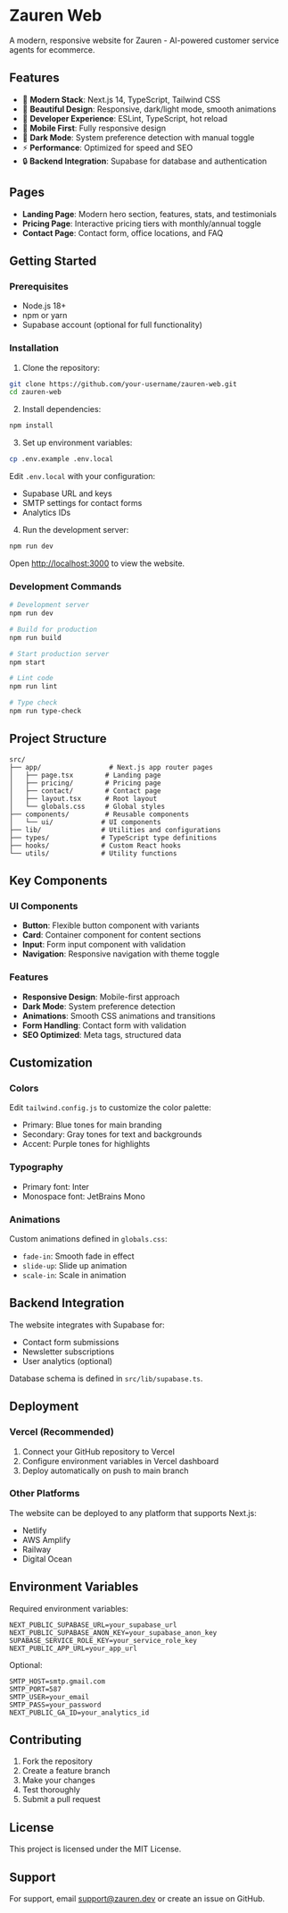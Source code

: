 # Zauren Web

A modern, responsive website for Zauren - AI-powered customer service agents for ecommerce.

## Features

- 🚀 **Modern Stack**: Next.js 14, TypeScript, Tailwind CSS
- 🎨 **Beautiful Design**: Responsive, dark/light mode, smooth animations
- 🔧 **Developer Experience**: ESLint, TypeScript, hot reload
- 📱 **Mobile First**: Fully responsive design
- 🌙 **Dark Mode**: System preference detection with manual toggle
- ⚡ **Performance**: Optimized for speed and SEO
- 🔒 **Backend Integration**: Supabase for database and authentication

## Pages

- **Landing Page**: Modern hero section, features, stats, and testimonials
- **Pricing Page**: Interactive pricing tiers with monthly/annual toggle
- **Contact Page**: Contact form, office locations, and FAQ

## Getting Started

### Prerequisites

- Node.js 18+ 
- npm or yarn
- Supabase account (optional for full functionality)

### Installation

1. Clone the repository:
```bash
git clone https://github.com/your-username/zauren-web.git
cd zauren-web
```

2. Install dependencies:
```bash
npm install
```

3. Set up environment variables:
```bash
cp .env.example .env.local
```

Edit `.env.local` with your configuration:
- Supabase URL and keys
- SMTP settings for contact forms
- Analytics IDs

4. Run the development server:
```bash
npm run dev
```

Open [http://localhost:3000](http://localhost:3000) to view the website.

### Development Commands

```bash
# Development server
npm run dev

# Build for production
npm run build

# Start production server
npm start

# Lint code
npm run lint

# Type check
npm run type-check
```

## Project Structure

```
src/
├── app/                 # Next.js app router pages
│   ├── page.tsx        # Landing page
│   ├── pricing/        # Pricing page
│   ├── contact/        # Contact page
│   ├── layout.tsx      # Root layout
│   └── globals.css     # Global styles
├── components/         # Reusable components
│   └── ui/            # UI components
├── lib/               # Utilities and configurations
├── types/             # TypeScript type definitions
├── hooks/             # Custom React hooks
└── utils/             # Utility functions
```

## Key Components

### UI Components
- **Button**: Flexible button component with variants
- **Card**: Container component for content sections
- **Input**: Form input component with validation
- **Navigation**: Responsive navigation with theme toggle

### Features
- **Responsive Design**: Mobile-first approach
- **Dark Mode**: System preference detection
- **Animations**: Smooth CSS animations and transitions
- **Form Handling**: Contact form with validation
- **SEO Optimized**: Meta tags, structured data

## Customization

### Colors
Edit `tailwind.config.js` to customize the color palette:
- Primary: Blue tones for main branding
- Secondary: Gray tones for text and backgrounds
- Accent: Purple tones for highlights

### Typography
- Primary font: Inter
- Monospace font: JetBrains Mono

### Animations
Custom animations defined in `globals.css`:
- `fade-in`: Smooth fade in effect
- `slide-up`: Slide up animation
- `scale-in`: Scale in animation

## Backend Integration

The website integrates with Supabase for:
- Contact form submissions
- Newsletter subscriptions
- User analytics (optional)

Database schema is defined in `src/lib/supabase.ts`.

## Deployment

### Vercel (Recommended)

1. Connect your GitHub repository to Vercel
2. Configure environment variables in Vercel dashboard
3. Deploy automatically on push to main branch

### Other Platforms

The website can be deployed to any platform that supports Next.js:
- Netlify
- AWS Amplify
- Railway
- Digital Ocean

## Environment Variables

Required environment variables:

```env
NEXT_PUBLIC_SUPABASE_URL=your_supabase_url
NEXT_PUBLIC_SUPABASE_ANON_KEY=your_supabase_anon_key
SUPABASE_SERVICE_ROLE_KEY=your_service_role_key
NEXT_PUBLIC_APP_URL=your_app_url
```

Optional:
```env
SMTP_HOST=smtp.gmail.com
SMTP_PORT=587
SMTP_USER=your_email
SMTP_PASS=your_password
NEXT_PUBLIC_GA_ID=your_analytics_id
```

## Contributing

1. Fork the repository
2. Create a feature branch
3. Make your changes
4. Test thoroughly
5. Submit a pull request

## License

This project is licensed under the MIT License.

## Support

For support, email support@zauren.dev or create an issue on GitHub.
